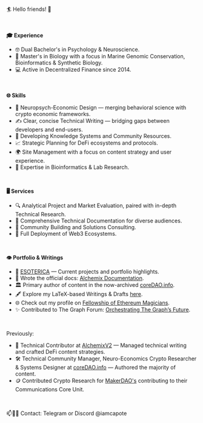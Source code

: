 🏄 Hello friends! 🤙

</br>

**🎓 Experience** </br>
- 🤓 Dual Bachelor's in Psychology & Neuroscience.</br>
- 🧬 Master's in Biology with a focus in Marine Genomic Conservation, Bioinformatics & Synthetic Biology.</br>
- 💻 Active in Decentralized Finance since 2014.</br>

</br>

**🌐 Skills** </br>
- 🧠 Neuropsych-Economic Design  — merging behavioral science with crypto economic frameworks.</br>
- ✍️ Clear, concise Technical Writing — bridging gaps between developers and end-users.</br>
- 📖 Developing Knowledge Systems and Community Resources.</br>
- 📈 Strategic Planning for DeFi ecosystems and protocols.</br>
- 🌍 Site Management with a focus on content strategy and user experience.</br>
- 🔬 Expertise in Bioinformatics & Lab Research.</br>

</br>

**🖥️ Services** </br>
- 🔍 Analytical Project and Market Evaluation, paired with in-depth Technical Research.</br>
- 📝 Comprehensive Technical Documentation for diverse audiences.</br>
- 🌟 Community Building and Solutions Consulting.</br>
- 🚀 Full Deployment of Web3 Ecosystems.</br>

</br>

**👁️ Portfolio & Writings** </br>
- 🔮 [ESOTERICA](https://esotericalabs.carrd.co/) — Current projects and portfolio highlights.</br>
- 📜 Wrote the official docs: [Alchemix Documentation](https://docs.alchemix.fi/).</br>
- 🏛️ Primary author of content in the now-archived [coreDAO.info](https://web.archive.org/web/20241001141418/https://coredao.info/).</br>
- 🖋️ Explore my LaTeX-based Writings & Drafts [here](https://github.com/iamcapote/LaTeX-Writings).</br>
- 🌐 Check out my profile on [Fellowship of Ethereum Magicians](https://ethereum-magicians.org/u/iamcapote/summary).</br>
- ✨ Contributed to The Graph Forum: [Orchestrating The Graph’s Future](https://forum.thegraph.com/t/orchestrating-the-graphs-future/6064/1).</br>


</br>

Previously:</br>
- 🧙 Technical Contributor at [AlchemixV2](https://alchemix.fi/)  — Managed technical writing and crafted DeFi content strategies.</br>
- 🛠️ Technical Community Manager, Neuro-Economics Crypto Researcher & Systems Designer at [coreDAO.info](https://web.archive.org/web/20241001141418/https://coredao.info/) — Authored the majority of content.</br>
- 🪙 Contributed Crypto Research for [MakerDAO's](https://makerdao.com/en/)  contributing to their Communications Core Unit.</br>

</br>

📫🧗🎣 Contact: Telegram or Discord @iamcapote </br>
